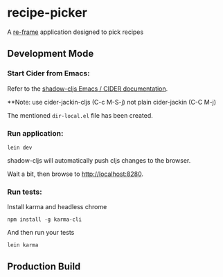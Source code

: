 # recipe-picker

A [re-frame](https://github.com/day8/re-frame) application designed to pick recipes

## Development Mode

### Start Cider from Emacs:

Refer to the [shadow-cljs Emacs / CIDER documentation](https://shadow-cljs.github.io/docs/UsersGuide.html#cider).

**Note: use cider-jackin-cljs (C-c M-S-j) not plain cider-jackin (C-C M-j)

The mentioned `dir-local.el` file has been created.

### Run application:

```
lein dev
```

shadow-cljs will automatically push cljs changes to the browser.

Wait a bit, then browse to [http://localhost:8280](http://localhost:8280).

### Run tests:

Install karma and headless chrome

```
npm install -g karma-cli
```

And then run your tests

```
lein karma
```

## Production Build

